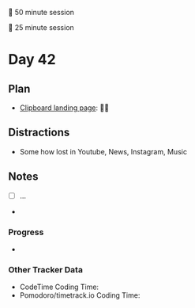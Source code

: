 🍒 50 minute session

🍅 25 minute session

# Day 42

## Plan

-   [Clipboard landing page](https://www.frontendmentor.io/challenges/clipboard-landing-page-5cc9bccd6c4c91111378ecb9): 🍒🍒

## Distractions

-   Some how lost in Youtube, News, Instagram, Music

## Notes

-   [ ] ...

-

### Progress

-

### Other Tracker Data

-   CodeTime Coding Time:
-   Pomodoro/timetrack.io Coding Time:
